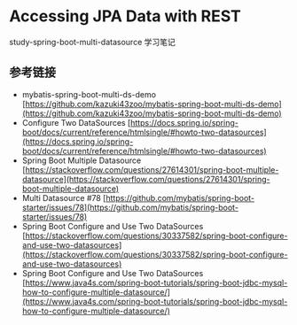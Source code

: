 # Accessing JPA Data with REST #
study-spring-boot-multi-datasource 学习笔记

## 参考链接 ##
- mybatis-spring-boot-multi-ds-demo [https://github.com/kazuki43zoo/mybatis-spring-boot-multi-ds-demo](https://github.com/kazuki43zoo/mybatis-spring-boot-multi-ds-demo)
- Configure Two DataSources [https://docs.spring.io/spring-boot/docs/current/reference/htmlsingle/#howto-two-datasources](https://docs.spring.io/spring-boot/docs/current/reference/htmlsingle/#howto-two-datasources)
- Spring Boot Multiple Datasource [https://stackoverflow.com/questions/27614301/spring-boot-multiple-datasource](https://stackoverflow.com/questions/27614301/spring-boot-multiple-datasource)
- Multi Datasource #78 [https://github.com/mybatis/spring-boot-starter/issues/78](https://github.com/mybatis/spring-boot-starter/issues/78)
- Spring Boot Configure and Use Two DataSources [https://stackoverflow.com/questions/30337582/spring-boot-configure-and-use-two-datasources](https://stackoverflow.com/questions/30337582/spring-boot-configure-and-use-two-datasources)
- Spring Boot Configure and Use Two DataSources [https://www.java4s.com/spring-boot-tutorials/spring-boot-jdbc-mysql-how-to-configure-multiple-datasource/](https://www.java4s.com/spring-boot-tutorials/spring-boot-jdbc-mysql-how-to-configure-multiple-datasource/)

